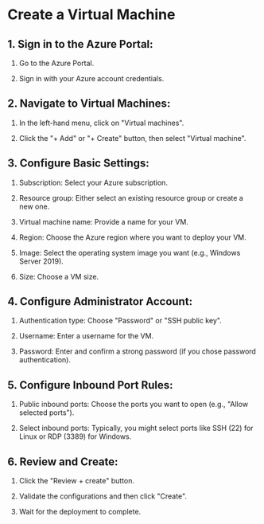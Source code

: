 # Create a Virtual Machine

## 1. Sign in to the Azure Portal:

1. Go to the Azure Portal.

2. Sign in with your Azure account credentials.

## 2. Navigate to Virtual Machines:

1. In the left-hand menu, click on "Virtual machines".

2. Click the "+ Add" or "+ Create" button, then select "Virtual machine".

## 3. Configure Basic Settings:

1. Subscription: Select your Azure subscription.

2. Resource group: Either select an existing resource group or create a new one.

3. Virtual machine name: Provide a name for your VM.

4. Region: Choose the Azure region where you want to deploy your VM.

5. Image: Select the operating system image you want (e.g., Windows Server 2019).

6. Size: Choose a VM size.

## 4. Configure Administrator Account:

1. Authentication type: Choose "Password" or "SSH public key".

2. Username: Enter a username for the VM.

3. Password: Enter and confirm a strong password (if you chose password authentication).

## 5. Configure Inbound Port Rules:

1. Public inbound ports: Choose the ports you want to open (e.g., "Allow selected ports").

2. Select inbound ports: Typically, you might select ports like SSH (22) for Linux or RDP (3389) for Windows.

## 6. Review and Create:

1. Click the "Review + create" button.

2. Validate the configurations and then click "Create".

3. Wait for the deployment to complete.
